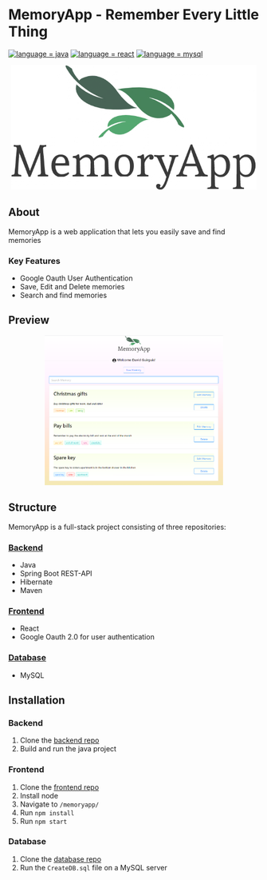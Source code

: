 # MemoryApp - Remember Every Little Thing

[![language = java](https://img.shields.io/badge/language-java-ff4b3b.svg)](#)
[![language = react](https://img.shields.io/badge/language-react-ffad3b.svg)](#)
[![language = mysql](https://img.shields.io/badge/language-mysql-ad3bff.svg)](#)


<p align="center">
   <img src="/Resources/Logo.png" height="250" />
</p>

## About
MemoryApp is a web application that lets you easily save and find memories

### Key Features
* Google Oauth User Authentication
* Save, Edit and Delete memories
* Search and find memories

## Preview
<p align="center">
   <img src="/Resources/AppScreenshot1.png" height="300"/>
</p>



## Structure
MemoryApp is a full-stack project consisting of three repositories:
### [Backend](https://github.com/David-Guirguis/MemoryAppBackend "Backend Repository")
  * Java
  * Spring Boot REST-API
  * Hibernate
  * Maven 
  
### [Frontend](https://github.com/David-Guirguis/MemoryAppFrontend "Frontend Repository")
  * React
  * Google Oauth 2.0 for user authentication

### [Database](https://github.com/David-Guirguis/MemoryAppDatabase "Database Repository")
  * MySQL

## Installation

### Backend
1. Clone the [backend repo](https://github.com/David-Guirguis/MemoryAppBackend)
2. Build and run the java project

### Frontend
1. Clone the [frontend repo](https://github.com/David-Guirguis/MemoryAppFrontend)
2. Install node
3. Navigate to `/memoryapp/`
4. Run `npm install`
5. Run `npm start`

### Database
1. Clone the [database repo](https://github.com/David-Guirguis/MemoryAppDatabase)
2. Run the `CreateDB.sql` file on a MySQL server
